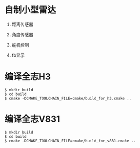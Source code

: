 # 自制小型雷达

1. 距离传感器

2. 角度传感器

3. 舵机控制

4. fb显示

# 编译全志H3
```
$ mkdir build
$ cd build
$ cmake -DCMAKE_TOOLCHAIN_FILE=cmake/build_for_h3.cmake ..
```
# 编译全志V831
```
$ mkdir build
$ cd build
$ cmake -DCMAKE_TOOLCHAIN_FILE=cmake/build_for_v831.cmake ..
```